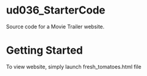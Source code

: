 # ud036_StarterCode
Source code for a Movie Trailer website.

# Getting Started
To view website, simply launch fresh_tomatoes.html file